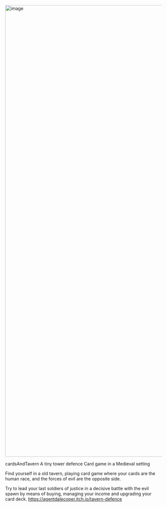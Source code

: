 <img width="1448" alt="image" src="https://github.com/agentdalecoper/cardsAndTavern/assets/23356183/a6f45c6e-5f30-4a09-8028-b2e91679886d">


cardsAndTavern
A tiny tower defence Card game in a Medieval setting

Find yourself in a old tavern, playing card game where  your cards are the human race, and the forces of evil are the opposite side.

Try to lead your last soldiers of justice in a decisive battle with the evil spawn by means of buying, managing your income and upgrading your card deck.
https://agentdalecoper.itch.io/tavern-defence
